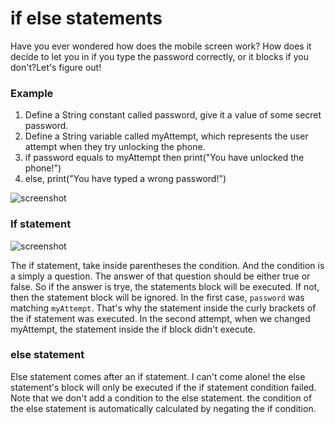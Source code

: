 # **if else statements**

Have you ever wondered how does the mobile screen work? How does it decide to let you in if you type the password correctly, or it blocks if you don't?Let's figure out!





### **Example**

1. Define a String constant called password, give it a value of some secret password.
2. Define a String variable called myAttempt, which represents the user attempt when they try unlocking the phone.
3. if password equals to myAttempt then print("You have unlocked the phone!")
4. else, print("You have typed a wrong password!")

![screenshot](https://lh3.googleusercontent.com/E2tNqvLhDcPGyCCyTPEtlRgPS745BB-DIATbTWmkmd1OZnzoK3yzH_0SyKwWZdm4n9dA6EP6ATzJ3IyTY8dP9iEy4eQS6Ui7Vlblnq0OFPLFnYjvJb79GwWfHd7TO8G6eIJsGq5u)



### **If statement** 

![screenshot](https://lh5.googleusercontent.com/FyapuhEsgIbCvxJz4hFBzf-nipNQxA_mIoum12hq2oBAAr8IIit_03gRRsGa1ysjhTb7W9H8AUxcGAzkIfR0LU8j39BgwxG0rtSncpCP3wq78CqNBW5rlOQdeG9JQNMwf6JYStMS)


The if statement, take inside parentheses the condition. And the condition is a simply a question. The answer of that question should be either true or false. So if the answer is trye, the statements block will be executed. If not, then the statement block will be ignored. In the first case, `password` was matching `myAttempt`. That's why the statement inside the curly brackets of the if statement was executed. In the second attempt, when we changed myAttempt, the statement inside the if block didn't execute.



### **else statement** 

Else statement comes after an if statement. I can't come alone! the else statement's block will only be executed if the if statement condition failed. Note that we don't add a condition to the else statement. the condition of the else statement is automatically calculated by negating the if condition.















































